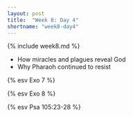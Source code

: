 ```yaml
---
layout: post
title:  "Week 8: Day 4"
shortname: "week8-day4"
---
```


{% include week8.md %}

* How miracles and plagues reveal God
* Why Pharaoh continued to resist

{% esv Exo 7 %}

{% esv Exo 8 %}

{% esv Psa 105:23-28 %}
